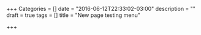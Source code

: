 +++
Categories = []
date = "2016-06-12T22:33:02-03:00"
description = ""
draft = true
tags = []
title = "New page testing menu"

+++
